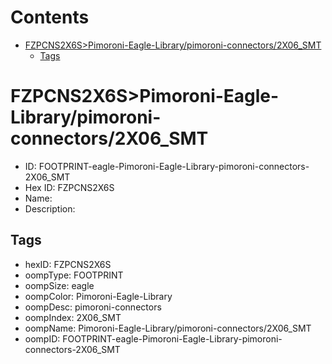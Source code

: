 



Contents
========

* [FZPCNS2X6S>Pimoroni-Eagle-Library/pimoroni-connectors/2X06_SMT](#fzpcns2x6spimoroni-eagle-librarypimoroni-connectors2x06_smt)
	* [Tags](#tags)

# FZPCNS2X6S>Pimoroni-Eagle-Library/pimoroni-connectors/2X06_SMT

- ID: FOOTPRINT-eagle-Pimoroni-Eagle-Library-pimoroni-connectors-2X06_SMT
- Hex ID: FZPCNS2X6S
- Name: 
- Description: 

## Tags

- hexID: FZPCNS2X6S
- oompType: FOOTPRINT
- oompSize: eagle
- oompColor: Pimoroni-Eagle-Library
- oompDesc: pimoroni-connectors
- oompIndex: 2X06_SMT
- oompName: Pimoroni-Eagle-Library/pimoroni-connectors/2X06_SMT
- oompID: FOOTPRINT-eagle-Pimoroni-Eagle-Library-pimoroni-connectors-2X06_SMT
